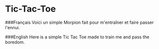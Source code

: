 # Tic-Tac-Toe
###Français
Voici un simple Morpion fait pour m'entraîner et faire passer l'ennui.

###English
Here is a simple Tic Tac Toe made to train me and pass the boredom.
